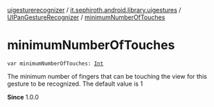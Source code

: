 [uigesturerecognizer](../../index.md) / [it.sephiroth.android.library.uigestures](../index.md) / [UIPanGestureRecognizer](index.md) / [minimumNumberOfTouches](./minimum-number-of-touches.md)

# minimumNumberOfTouches

`var minimumNumberOfTouches: `[`Int`](https://kotlinlang.org/api/latest/jvm/stdlib/kotlin/-int/index.html)

The minimum number of fingers that can be touching the view for this gesture to be recognized.
The default value is 1

**Since**
1.0.0

